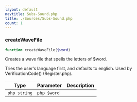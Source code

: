 ```yaml
---
layout: default
navtitle: Subs-Sound.php
title: ./Sources/Subs-Sound.php
count: 1
---
```


### createWaveFile

```php
function createWaveFile($word)
```
Creates a wave file that spells the letters of $word.

Tries the user's language first, and defaults to english.
Used by VerificationCode() (Register.php).

Type|Parameter|Description
---|---|---
`php string`|`php $word`|

